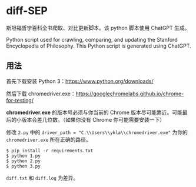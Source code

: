 # diff-SEP

斯坦福哲学百科全书爬取、对比更新脚本。该 python 脚本使用 ChatGPT 生成。

Python script used for crawling, comparing, and updating the Stanford Encyclopedia of Philosophy. This Python script is generated using ChatGPT.


## 用法

首先下载安装 Python 3：<https://www.python.org/downloads/>

然后下载 chromedriver.exe：<https://googlechromelabs.github.io/chrome-for-testing/>

**chromedriver.exe** 的版本号必须与你当前的 Chrome 版本尽可能靠近。可能最后的小版本会差几位数。（如果你没有 Chrome 你可能需要安装一下）

修改 `2.py` 中的 `driver_path = "C:\\Users\\ykla\\chromedriver.exe"` 为你的 `chromedriver.exe` 所在正确的路径。

```
$ pip install -r requirements.txt
$ python 1.py
$ python 2.py
$ python 3.py
```

`diff.txt` 和 `diff.log` 为差异。
